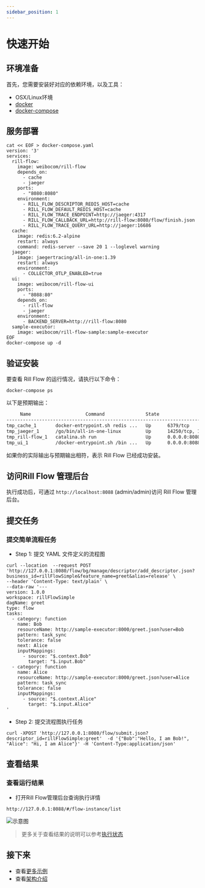 ```yaml
---
sidebar_position: 1
---
```


# 快速开始

## 环境准备

首先，您需要安装好对应的依赖环境，以及工具：

- OSX/Linux环境
- [docker](https://docs.docker.com/engine/install/)
- [docker-compose](https://docs.docker.com/compose/install/)


## 服务部署

```shell
cat << EOF > docker-compose.yaml
version: '3'
services:
  rill-flow:
    image: weibocom/rill-flow
    depends_on:
      - cache
      - jaeger
    ports:
      - "8080:8080"
    environment:
      - RILL_FLOW_DESCRIPTOR_REDIS_HOST=cache
      - RILL_FLOW_DEFAULT_REDIS_HOST=cache
      - RILL_FLOW_TRACE_ENDPOINT=http://jaeger:4317
      - RILL_FLOW_CALLBACK_URL=http://rill-flow:8080/flow/finish.json
      - RILL_FLOW_TRACE_QUERY_URL=http://jaeger:16686
  cache:
    image: redis:6.2-alpine
    restart: always
    command: redis-server --save 20 1 --loglevel warning
  jaeger:
    image: jaegertracing/all-in-one:1.39
    restart: always
    environment:
      - COLLECTOR_OTLP_ENABLED=true
  ui:
    image: weibocom/rill-flow-ui
    ports:
      - "8088:80"
    depends_on:
      - rill-flow
      - jaeger
    environment:
      - BACKEND_SERVER=http://rill-flow:8080
  sample-executor:
    image: weibocom/rill-flow-sample:sample-executor 
EOF
docker-compose up -d
```

## 验证安装

要查看 Rill Flow 的运行情况，请执行以下命令：

```shell
docker-compose ps
```

以下是预期输出：

```txt
     Name                    Command               State                                    Ports
----------------------------------------------------------------------------------------------------------------------------------
tmp_cache_1       docker-entrypoint.sh redis ...   Up      6379/tcp
tmp_jaeger_1      /go/bin/all-in-one-linux         Up      14250/tcp, 14268/tcp, 16686/tcp, 5775/udp, 5778/tcp, 6831/udp, 6832/udp
tmp_rill-flow_1   catalina.sh run                  Up      0.0.0.0:8080->8080/tcp
tmp_ui_1          /docker-entrypoint.sh /bin ...   Up      0.0.0.0:8088->80/tcp, 0.0.0.0:8089->8089/tcp
```

如果你的实际输出与预期输出相符，表示 Rill Flow 已经成功安装。

## 访问Rill Flow 管理后台

执行成功后，可通过 `http://localhost:8088` (admin/admin)访问 Rill Flow 管理后台。

## 提交任务

### 提交简单流程任务

- Step 1: 提交 YAML 文件定义的流程图

```ccURL
curl --location  --request POST 'http://127.0.0.1:8080/flow/bg/manage/descriptor/add_descriptor.json?business_id=rillFlowSimple&feature_name=greet&alias=release' \
--header 'Content-Type: text/plain' \
--data-raw '---
version: 1.0.0
workspace: rillFlowSimple
dagName: greet
type: flow
tasks:
  - category: function
    name: Bob 
    resourceName: http://sample-executor:8000/greet.json?user=Bob
    pattern: task_sync
    tolerance: false
    next: Alice
    inputMappings:
      - source: "$.context.Bob"
        target: "$.input.Bob"
  - category: function
    name: Alice 
    resourceName: http://sample-executor:8000/greet.json?user=Alice
    pattern: task_sync
    tolerance: false
    inputMappings:
      - source: "$.context.Alice"
        target: "$.input.Alice"
'
```

- Step 2: 提交流程图执行任务
  
```curl
curl -XPOST 'http://127.0.0.1:8080/flow/submit.json?descriptor_id=rillFlowSimple:greet'  -d '{"Bob":"Hello, I am Bob!", "Alice": "Hi, I am Alice"}' -H 'Content-Type:application/json'
```

## 查看结果

### 查看运行结果

- 打开Rill Flow管理后台查询执行详情

```cURL
http://127.0.0.1:8088/#/flow-instance/list
```

![示意图](assets/flow_sample.jpg)

> 更多关于查看结果的说明可以参考[执行状态](../user-guide/04-execution/03-status.md)

## 接下来

- 查看[更多示例](./02-sample.md)
- 查看[架构介绍](../user-guide/01-arch.md)
